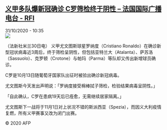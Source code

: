 <!--1604141718000-->
[义甲多队爆新冠确诊 C罗筛检终于阴性 – 法国国际广播电台 - RFI](http://www.rfi.fr//cn/contenu/20201031-%E4%B9%89%E7%94%B2%E5%A4%9A%E9%98%9F%E7%88%86%E6%96%B0%E5%86%A0%E7%A1%AE%E8%AF%8A-c%E7%BD%97%E7%AD%9B%E6%A3%80%E7%BB%88%E4%BA%8E%E9%98%B4%E6%80%A7)
------

<div>31/10/2020 - 10:35</div><img src="https://s.rfi.fr/media/display/0d16651e-1b60-11eb-ae35-005056a964fe/w:310/p:16x9/spo0002b.201031173501.jpg"><div class="t-content__body u-clearfix"><p>（法新社米兰30日电）    义甲尤文图斯球星罗纳度（Cristiano Ronaldo）在确诊新型冠状病毒近3周后，终于筛检呈阴性，但包括亚特兰大（Atalanta）、萨苏洛（Sassuolo）、克罗顿（Crotone）与帕玛（Parma）等队却又传出新增球员确诊。</p><p>    C罗是10月13日随葡萄牙国家队出征时被验出确诊新冠病毒。</p><p>    尤文图斯今天发出声明说：「罗纳度接受棉棒拭子筛检，检验结果病毒呈阴性。」</p><p>    「自此确认，C罗在患病19天后已痊愈，无需继续居家隔离。」</p><p>    尤文图斯下一战将于11月1日对上状况不错的斯派西亚（Spezia），而因义大利疫情复燃，所有义甲赛事又改为闭门出赛。</p><p class="t-copyright">© 2020 AFP</p>        </div>
